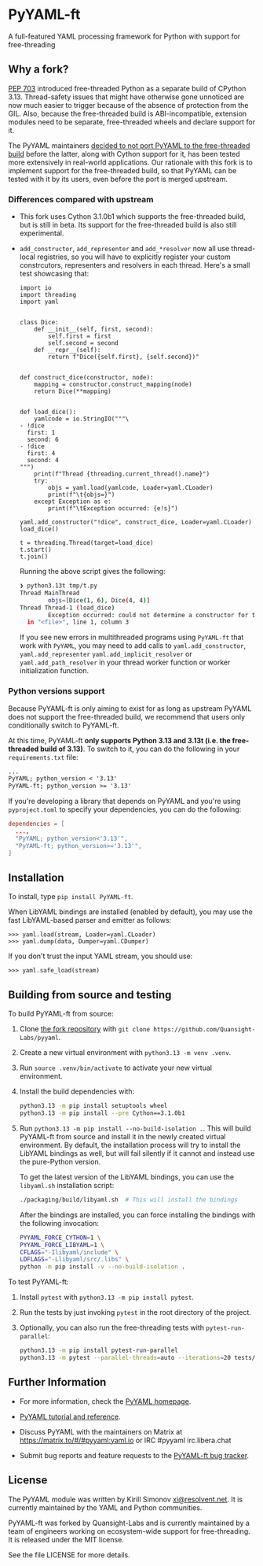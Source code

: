 PyYAML-ft
=========

A full-featured YAML processing framework for Python with support for free-threading

## Why a fork?

[PEP 703](https://peps.python.org/pep-0703/) introduced free-threaded Python as a
separate build of CPython 3.13. Thread-safety issues that might have otherwise gone
unnoticed are now much easier to trigger because of the absence of protection from
the GIL. Also, because the free-threaded build is ABI-incompatible, extension
modules need to be separate, free-threaded wheels and declare support for
it.

The PyYAML maintainers
[decided to not port PyYAML to the free-threaded build](https://github.com/yaml/pyyaml/pull/830#issuecomment-2342475334)
before the latter, along with Cython support for it, has been tested more extensively
in real-world applications. Our rationale with this fork is to implement support for
the free-threaded build, so that PyYAML can be tested with it by its users, even before
the port is merged upstream.

### Differences compared with upstream

- This fork uses Cython 3.1.0b1 which supports the free-threaded build, but is still in
  beta. Its support for the free-threaded build is also still experimental.
- `add_constructor`, `add_representer` and `add_*resolver` now all use thread-local
  registries, so you will have to explicitly register your custom constrcutors,
  representers and resolvers in each thread. Here's a small test showcasing that:

  ```python3
  import io
  import threading
  import yaml


  class Dice:
      def __init__(self, first, second):
          self.first = first
          self.second = second
      def __repr__(self):
          return f"Dice({self.first}, {self.second})"


  def construct_dice(constructor, node):
      mapping = constructor.construct_mapping(node)
      return Dice(**mapping)


  def load_dice():
      yamlcode = io.StringIO("""\
  - !dice
    first: 1
    second: 6
  - !dice
    first: 4
    second: 4
  """)
      print(f"Thread {threading.current_thread().name}")
      try:
          objs = yaml.load(yamlcode, Loader=yaml.CLoader)
          print(f"\t{objs=}")
      except Exception as e:
          print(f"\tException occurred: {e!s}")

  yaml.add_constructor("!dice", construct_dice, Loader=yaml.CLoader)
  load_dice()

  t = threading.Thread(target=load_dice)
  t.start()
  t.join()
  ```

  Running the above script gives the following:

  ```bash
  ❯ python3.13t tmp/t.py
  Thread MainThread
          objs=[Dice(1, 6), Dice(4, 4)]
  Thread Thread-1 (load_dice)
          Exception occurred: could not determine a constructor for the tag '!dice'
    in "<file>", line 1, column 3
  ```

  If you see new errors in multithreaded programs using `PyYAML-ft` that work with
  `PyYAML`, you may need to add calls to `yaml.add_constructor`, `yaml.add_representer`
  `yaml.add_implicit_resolver` or `yaml.add_path_resolver` in your thread worker
  function or worker initialization function.

### Python versions support

Because PyYAML-ft is only aiming to exist for as long as upstream PyYAML
does not support the free-threaded build, we recommend that users only
conditionally switch to PyYAML-ft.

At this time, PyYAML-ft **only supports Python 3.13 and 3.13t (i.e. the
free-threaded build of 3.13)**. To switch to it, you can do the following
in your `requirements.txt` file:

```requirements.txt
...
PyYAML; python_version < '3.13'
PyYAML-ft; python_version >= '3.13'
```

If you're developing a library that depends on PyYAML and you're using
`pyproject.toml` to specify your dependencies, you can do the following:

```toml
dependencies = [
  ...,
  "PyYAML; python_version<'3.13'",
  "PyYAML-ft; python_version>='3.13'",
]
```

## Installation

To install, type `pip install PyYAML-ft`.

When LibYAML bindings are installed (enabled by default), you may use the fast
LibYAML-based parser and emitter as follows:

    >>> yaml.load(stream, Loader=yaml.CLoader)
    >>> yaml.dump(data, Dumper=yaml.CDumper)

If you don't trust the input YAML stream, you should use:

    >>> yaml.safe_load(stream)

## Building from source and testing

To build PyYAML-ft from source:

1. Clone [the fork repository](https://github.com/Quansight-Labs/pyyaml) with
   `git clone https://github.com/Quansight-Labs/pyyaml`.
1. Create a new virtual environment with `python3.13 -m venv .venv`.
1. Run `source .venv/bin/activate` to activate your new virtual environment.
1. Install the build dependencies with:

   ```bash
   python3.13 -m pip install setuptools wheel
   python3.13 -m pip install --pre Cython==3.1.0b1
   ```

1. Run `python3.13 -m pip install --no-build-isolation .`. This will build PyYAML-ft
   from source and install it in the newly created virtual environment. By default, the
   installation process will try to install the LibYAML bindings as well, but will
   fail silently if it cannot and instead use the pure-Python version.

   To get the latest version of the LibYAML bindings, you can use the `libyaml.sh`
   installation script:

   ```bash
   ./packaging/build/libyaml.sh  # This will install the bindings
   ```

   After the bindings are installed, you can force installing the bindings with the
   following invocation:

   ```bash
   PYYAML_FORCE_CYTHON=1 \
   PYYAML_FORCE_LIBYAML=1 \
   CFLAGS="-Ilibyaml/include" \
   LDFLAGS="-Llibyaml/src/.libs" \
   python -m pip install -v --no-build-isolation .
   ```

To test PyYAML-ft:

1. Install `pytest` with `python3.13 -m pip install pytest`.
1. Run the tests by just invoking `pytest` in the root directory of the project.
1. Optionally, you can also run the free-threading tests with `pytest-run-parallel`:

   ```bash
   python3.13 -m pip install pytest-run-parallel
   python3.13 -m pytest --parallel-threads=auto --iterations=20 tests/free_threading
   ```

## Further Information

* For more information, check the
  [PyYAML homepage](https://github.com/yaml/pyyaml).

* [PyYAML tutorial and reference](http://pyyaml.org/wiki/PyYAMLDocumentation).

* Discuss PyYAML with the maintainers on
  Matrix at https://matrix.to/#/#pyyaml:yaml.io or
  IRC #pyyaml irc.libera.chat

* Submit bug reports and feature requests to the
  [PyYAML-ft bug tracker](https://github.com/Quansight-Labs/pyyaml/issues).

## License

The PyYAML module was written by Kirill Simonov <xi@resolvent.net>.
It is currently maintained by the YAML and Python communities.

PyYAML-ft was forked by Quansight-Labs and is currently maintained by
a team of engineers working on ecosystem-wide support for free-threading.
It is released under the MIT license.

See the file LICENSE for more details.

